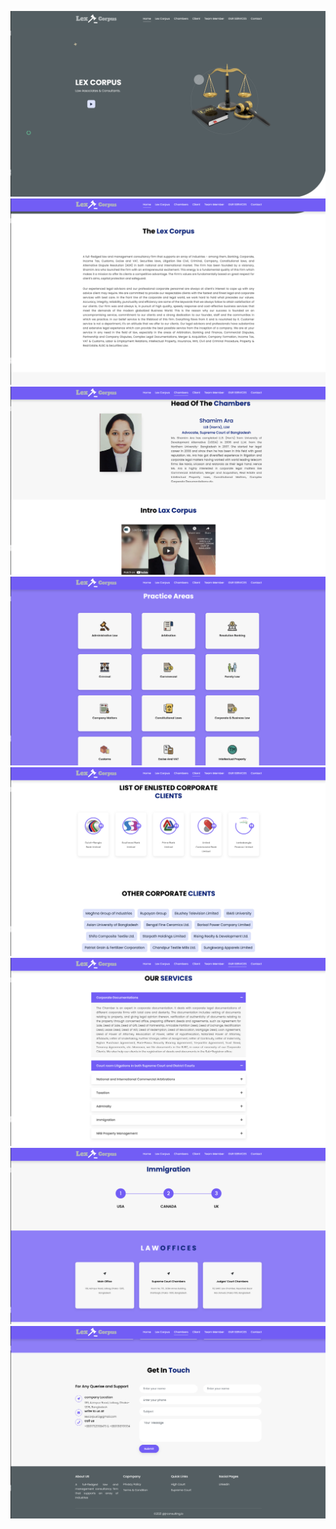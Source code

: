 ![](Demo/Screen1.png)
![](Demo/Screen2.png)
![](Demo/Screen3.png)
![](Demo/Screen4.png)
![](Demo/Screen5.png)
![](Demo/Screen6.png)
![](Demo/Screen7.png)
![](Demo/Screen8.png)